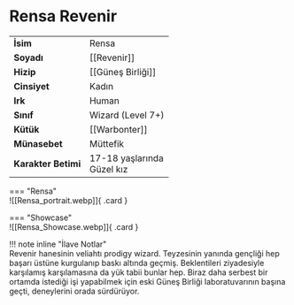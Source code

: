 # Rensa Revenir  
  
<div class="grid" markdown>  
  
|  |  |  
|---|---|  
| **İsim** | Rensa |  
| **Soyadı** | [[Revenir]] |  
| **Hizip** | [[Güneş Birliği]] |  
| **Cinsiyet** | Kadın |  
| **Irk** | Human |  
| **Sınıf** | Wizard (Level 7+) |  
| **Kütük** | [[Warbonter]] |  
| **Münasebet** | Müttefik |  
| **Karakter Betimi** | 17-18 yaşlarında<br>Güzel kız |  
  
  
=== "Rensa"  
	![[Rensa_portrait.webp]]{ .card }  
  
=== "Showcase"  
	![[Rensa_Showcase.webp]]{ .card }  
  
</div>  
  
!!! note inline "İlave Notlar"  
	Revenir hanesinin veliahtı prodigy wizard. Teyzesinin yanında gençliği hep başarı üstüne kurgulanıp baskı altında geçmiş. Beklentileri ziyadesiyle karşılamış karşılamasına da yük tabii bunlar hep. Biraz daha serbest bir ortamda istediği işi yapabilmek için eski Güneş Birliği laboratuvarının başına geçti, deneylerini orada sürdürüyor.  
